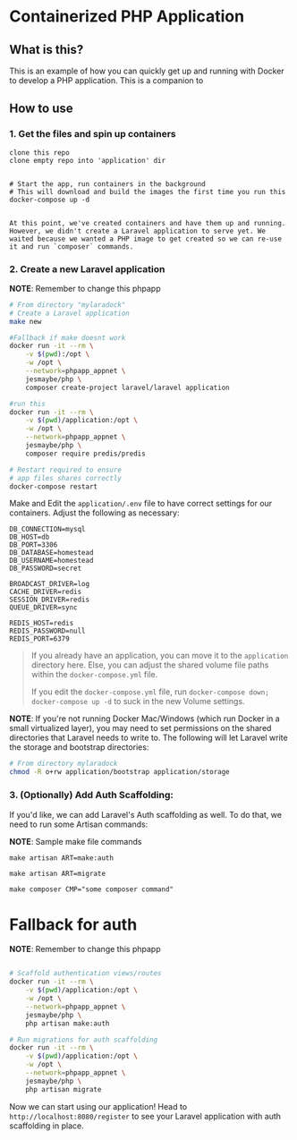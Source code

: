 # Containerized PHP Application

## What is this?

This is an example of how you can quickly get up and running with Docker to develop a PHP application. This is a companion to 

## How to use

### 1. Get the files and spin up containers

```
clone this repo
clone empty repo into 'application' dir


# Start the app, run containers in the background
# This will download and build the images the first time you run this
docker-compose up -d


At this point, we've created containers and have them up and running. However, we didn't create a Laravel application to serve yet. We waited because we wanted a PHP image to get created so we can re-use it and run `composer` commands.
```

### 2. Create a new Laravel application
**NOTE**: Remember to change this phpapp

```bash
# From directory "mylaradock"
# Create a Laravel application
make new

#Fallback if make doesnt work
docker run -it --rm \
    -v $(pwd):/opt \
    -w /opt \
    --network=phpapp_appnet \
    jesmaybe/php \
    composer create-project laravel/laravel application

#run this
docker run -it --rm \
    -v $(pwd)/application:/opt \
    -w /opt \
    --network=phpapp_appnet \
    jesmaybe/php \
    composer require predis/predis

# Restart required to ensure
# app files shares correctly
docker-compose restart
```

Make and Edit the `application/.env` file to have correct settings for our containers. Adjust the following as necessary:

```
DB_CONNECTION=mysql
DB_HOST=db
DB_PORT=3306
DB_DATABASE=homestead
DB_USERNAME=homestead
DB_PASSWORD=secret

BROADCAST_DRIVER=log
CACHE_DRIVER=redis
SESSION_DRIVER=redis
QUEUE_DRIVER=sync

REDIS_HOST=redis
REDIS_PASSWORD=null
REDIS_PORT=6379
```

> If you already have an application, you can move it to the `application` directory here. Else, you can adjust the shared volume file paths within the `docker-compose.yml` file.
> 
> If you edit the `docker-compose.yml` file, run `docker-compose down; docker-compose up -d` to suck in the new Volume settings.

**NOTE**: If you're not running Docker Mac/Windows (which run Docker in a small virtualized layer), you may need to set permissions on the shared directories that Laravel needs to write to. The following will let Laravel write the storage and bootstrap directories:

```bash
# From directory mylaradock
chmod -R o+rw application/bootstrap application/storage
```

### 3. (Optionally) Add Auth Scaffolding:

If you'd like, we can add Laravel's Auth scaffolding as well. To do that, we need to run some Artisan commands:

**NOTE**: Sample make file commands

```
make artisan ART=make:auth

make artisan ART=migrate

make composer CMP="some composer command"
```

# Fallback for auth
**NOTE**: Remember to change this phpapp
```bash

# Scaffold authentication views/routes
docker run -it --rm \
    -v $(pwd)/application:/opt \
    -w /opt \
    --network=phpapp_appnet \
    jesmaybe/php \
    php artisan make:auth

# Run migrations for auth scaffolding
docker run -it --rm \
    -v $(pwd)/application:/opt \
    -w /opt \
    --network=phpapp_appnet \
    jesmaybe/php \
    php artisan migrate
```

Now we can start using our application! Head to `http://localhost:8080/register` to see your Laravel application with auth scaffolding in place.

